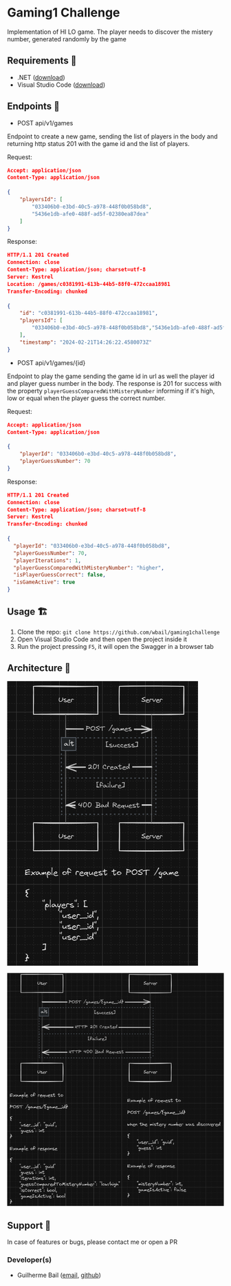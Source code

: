 # Gaming1 Challenge

Implementation of HI LO game. The player needs to discover the mistery number, generated randomly by the game

## Requirements :wrench:

- .NET ([download](https://dotnet.microsoft.com/download/))
- Visual Studio Code ([download](https://code.visualstudio.com/#alt-downloads))

## Endpoints :rocket:

- POST api/v1/games

Endpoint to create a new game, sending the list of players in the body
and returning http status 201 with the game id and the list of players.

Request:

```json
Accept: application/json
Content-Type: application/json

{
    "playersId": [
        "033406b0-e3bd-40c5-a978-448f0b058bd8",
        "5436e1db-afe0-488f-ad5f-02380ea87dea"
    ]
}
```

Response:

```json
HTTP/1.1 201 Created
Connection: close
Content-Type: application/json; charset=utf-8
Server: Kestrel
Location: /games/c0381991-613b-44b5-88f0-472ccaa18981
Transfer-Encoding: chunked

{
    "id": "c0381991-613b-44b5-88f0-472ccaa18981",
    "playersId": [
        "033406b0-e3bd-40c5-a978-448f0b058bd8","5436e1db-afe0-488f-ad5f-02380ea87dea"
    ],
    "timestamp": "2024-02-21T14:26:22.4580073Z"
}
```


- POST api/v1/games/{id}

Endpoint to play the game sending the game id in url as well the player id and player guess number in the body. The response is 201 for success with the property ```playerGuessComparedWithMisteryNumber``` informing if it's high, low or equal when the player guess the correct number.

Request:

```json
Accept: application/json
Content-Type: application/json

{
    "playerId": "033406b0-e3bd-40c5-a978-448f0b058bd8",
    "playerGuessNumber": 70
}
```

Response:

```json
HTTP/1.1 201 Created
Connection: close
Content-Type: application/json; charset=utf-8
Server: Kestrel
Transfer-Encoding: chunked

{
  "playerId": "033406b0-e3bd-40c5-a978-448f0b058bd8",
  "playerGuessNumber": 70,
  "playerIterations": 1,
  "playerGuessComparedWithMisteryNumber": "higher",
  "isPlayerGuessCorrect": false,
  "isGameActive": true
}
```

## Usage :building_construction:

1. Clone the repo: ```git clone https://github.com/wbail/gaming1challenge```
2. Open Visual Studio Code and then open the project inside it
3. Run the project pressing ```F5```, it will open the Swagger in a browser tab

## Architecture :triangular_ruler:

![games](gaming1challenge-diagram-games.png)

![guess](gaming1challenge-diagram-games-guess.png)

## Support :construction_worker:

In case of features or bugs, please contact me or open a PR

### Developer(s)
- Guilherme Bail ([email](mailto:guilhermedanbail@gmail.com), [github](https://github.com/wbail))